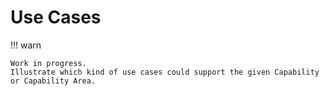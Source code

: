 # Use Cases

!!! warn

    Work in progress.
    Illustrate which kind of use cases could support the given Capability or Capability Area.

